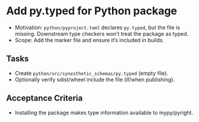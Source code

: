 # Add py.typed for Python package

- Motivation: `python/pyproject.toml` declares `py.typed`, but the file is missing. Downstream type checkers won’t treat the package as typed.
- Scope: Add the marker file and ensure it’s included in builds.

## Tasks
- Create `python/src/synesthetic_schemas/py.typed` (empty file).
- Optionally verify sdist/wheel include the file (if/when publishing).

## Acceptance Criteria
- Installing the package makes type information available to mypy/pyright.

